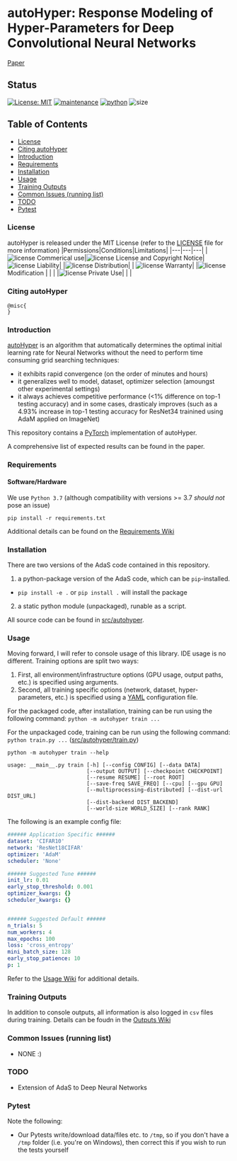 # autoHyper: Response Modeling of Hyper-Parameters for Deep Convolutional Neural Networks #
[Paper]()
## Status ##
[![License: MIT](https://img.shields.io/badge/License-MIT-yellow.svg)](LICENSE)
[![maintenance](https://img.shields.io/badge/maintained%3F-yes-brightgreen.svg)](https://GitHub.com/Naereen/StrapDown.js/graphs/commit-activity)
[![python](https://img.shields.io/badge/python-v3.7-blue)](https://www.python.org/downloads/release/python-370/)
![size](https://img.shields.io/github/repo-size/MathieuTuli/autoHyper)

## Table of Contents ##
* [License](#license)
* [Citing autoHyper](#citing-autohyper)
* [Introduction](#introduction)
* [Requirements](#requirements)
* [Installation](#installation)
* [Usage](#usage)
* [Training Outputs](#training-outputs)
* [Common Issues (running list)](#common-issues--running-list-)
* [TODO](#todo)
* [Pytest](#pytest)

### License ###
autoHyper is released under the MIT License (refer to the [LICENSE](LICENSE) file for more information)
|Permissions|Conditions|Limitations|
|---|---|---|
|![license](https://img.shields.io/badge/-%20-brightgreen) Commerical use|![license](https://img.shields.io/badge/-%20-blue) License and Copyright Notice|![license](https://img.shields.io/badge/-%20-red) Liability|
|![license](https://img.shields.io/badge/-%20-brightgreen) Distribution| | ![license](https://img.shields.io/badge/-%20-red) Warranty|
|![license](https://img.shields.io/badge/-%20-brightgreen) Modification | | |
|![license](https://img.shields.io/badge/-%20-brightgreen) Private Use| | |

### Citing autoHyper ###
```text
@misc{
}
```

### Introduction ###
[autoHyper]() is an algorithm that automatically determines the optimal initial learning rate for Neural Networks without the need to perform time consuming grid searching techniques:
- it exhibits rapid convergence (on the order of minutes and hours)
- it generalizes well to model, dataset, optimizer selection (amoungst other experimental settings)
- it always achieves competitive performance (<1% difference on top-1 testing accuracy) and in some cases, drasticaly improves (such as a 4.93% increase in top-1 testing accuracy for ResNet34 trainined using AdaM applied on ImageNet)

This repository contains a [PyTorch](https://pytorch.org/) implementation of autoHyper.

A comprehensive list of expected results can be found in the paper.

### Requirements ###
#### Software/Hardware ####
We use `Python 3.7` (although compatibility with versions >= 3.7 *should not* pose an issue)
```console
pip install -r requirements.txt
```
Additional details can be found on the [Requirements Wiki](Requirements.md)

### Installation ###
There are two versions of the AdaS code contained in this repository.
1. a python-package version of the AdaS code, which can be `pip`-installed.
 - `pip install -e .` or `pip install .` will install the package
2. a static python module (unpackaged), runable as a script.

All source code can be found in [src/autohyper](src/autohyper).

### Usage ###
Moving forward, I will refer to console usage of this library. IDE usage is no different. Training options are split two ways:
1. First, all environment/infrastructure options (GPU usage, output paths, etc.) is specified using arguments.
2. Second, all training specific options (network, dataset, hyper-parameters, etc.) is specified using a [YAML](https://yaml.org/) configuration file.

For the packaged code, after installation, training can be run using the following command: `python -m autohyper train ...`

For the unpackaged code, training can be run using the following command: `python train.py ...` ([src/autohyper/train.py](src/autohyper/train.py))


```console
python -m autohyper train --help

usage: __main__.py train [-h] [--config CONFIG] [--data DATA]
                         [--output OUTPUT] [--checkpoint CHECKPOINT]
                         [--resume RESUME] [--root ROOT]
                         [--save-freq SAVE_FREQ] [--cpu] [--gpu GPU]
                         [--multiprocessing-distributed] [--dist-url DIST_URL]
                         [--dist-backend DIST_BACKEND]
                         [--world-size WORLD_SIZE] [--rank RANK]
```
The following is an example config file:
```yaml
###### Application Specific ######
dataset: 'CIFAR10'
network: 'ResNet18CIFAR'
optimizer: 'AdaM'
scheduler: 'None'

###### Suggested Tune ######
init_lr: 0.01
early_stop_threshold: 0.001
optimizer_kwargs: {}
scheduler_kwargs: {}


###### Suggested Default ######
n_trials: 5
num_workers: 4
max_epochs: 100
loss: 'cross_entropy'
mini_batch_size: 128
early_stop_patience: 10
p: 1
```

Refer to the [Usage Wiki](Usage.md) for additional details.

### Training Outputs ###
In addition to console outputs, all information is also logged in `csv` files during training.  Details can be foudn in the [Outputs Wiki](Outputs.md)

### Common Issues (running list) ###
- NONE :)

### TODO ###
- Extension of AdaS to Deep Neural Networks

### Pytest ###
Note the following:
- Our Pytests write/download data/files etc. to `/tmp`, so if you don't have a `/tmp` folder (i.e. you're on Windows), then correct this if you wish to run the tests yourself
